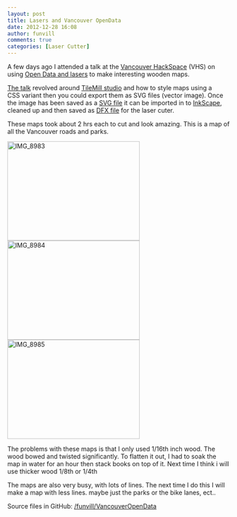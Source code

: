 ```yaml
---
layout: post
title: Lasers and Vancouver OpenData 
date: 2012-12-28 16:08
author: funvill
comments: true
categories: [Laser Cutter]
---
```

A few days ago I attended a talk at the <a href="http://vancouver.hackspace.ca/wp/">Vancouver HackSpace</a> (VHS) on using <a href="http://vancouver.hackspace.ca/wp/2012/11/29/open-data-and-lasers-at-vhs-thursday-dec-13th/">Open Data and lasers</a> to make interesting wooden maps.

<a href="http://denimandsteel.com/talks/polyglot/">The talk</a> revolved around <a href="http://mapbox.com/tilemill/">TileMill studio</a> and how to style maps using a CSS variant then you could export them as SVG files (vector image). Once the image has been saved as a <a href="http://en.wikipedia.org/wiki/Scalable_Vector_Graphics">SVG file</a> it can be imported in to <a href="http://inkscape.org/">InkScape</a>, cleaned up and then saved as <a href="http://en.wikipedia.org/wiki/AutoCAD_DXF">DFX file</a> for the laser cuter.

These maps took about 2 hrs each to cut and look amazing. This is a map of all the Vancouver roads and parks.

<a href="http://www.abluestar.com/blog/wp-content/uploads/2012/12/IMG_8983.jpg"><img class="alignnone size-medium wp-image-3104" alt="IMG_8983" src="http://www.abluestar.com/blog/wp-content/uploads/2012/12/IMG_8983-300x225.jpg" width="300" height="225" /></a> <a href="http://www.abluestar.com/blog/wp-content/uploads/2012/12/IMG_8984.jpg"><img class="alignnone size-medium wp-image-3105" alt="IMG_8984" src="http://www.abluestar.com/blog/wp-content/uploads/2012/12/IMG_8984-300x225.jpg" width="300" height="225" /></a> <a href="http://www.abluestar.com/blog/wp-content/uploads/2012/12/IMG_8985.jpg"><img class="alignnone size-medium wp-image-3106" alt="IMG_8985" src="http://www.abluestar.com/blog/wp-content/uploads/2012/12/IMG_8985-300x225.jpg" width="300" height="225" /></a>

The problems with these maps is that I only used 1/16th inch wood. The wood bowed and twisted significantly. To flatten it out, I had to soak the map in water for an hour then stack books on top of it. Next time I think i will use thicker wood 1/8th or 1/4th

The maps are also very busy, with lots of lines. The next time I do this I will make a map with less lines. maybe just the parks or the bike lanes, ect..

Source files in GitHub: <a href="https://github.com/funvill/VancouverOpenData">/funvill/VancouverOpenData</a>

